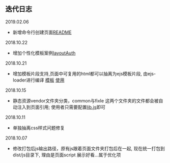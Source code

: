 ## 迭代日志
2019.02.06
* 新增命令行创建页面[README](./bin/README.md)

2018.10.22
* 增加个性化模板案例[layoutAuth](https://github.com/BiYuqi/webpack-seed/tree/master/src/layout/layoutAuth)

2018.10.21
* 增加模板片段支持,页面中可复用的html都可以抽离为ejs模板片段, 由ejs-loader进行编译 [模板](https://github.com/BiYuqi/webpack-seed/blob/master/src/templates/index.test.ejs) [使用](https://github.com/BiYuqi/webpack-seed/blob/master/src/views/index/index.js#L7)

2018.10.15
* 静态资源vendor文件夹分类，common与fixIe 这两个文件夹的文件都会被自动注入到页面引用; 使用者只需要配置[lib.js](https://github.com/BiYuqi/webpack-seed/blob/master/src/common/libs/libs.js)即可

2018.10.11
* 单独抽离css样式问题修复

2018.10.07
* 修改打包后js输出路径，原有js跟着页面文件夹打包后在一起, 现在统一打包到dist/js目录下, 理由是页面script 展示好看...属于优化项